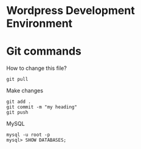 # Wordpress Development Environment
# Git commands
How to change this file?
```
git pull
```
Make changes
```
git add .
git commit -m "my heading"
git push
```
MySQL
```
mysql -u root -p
mysql> SHOW DATABASES;
```
